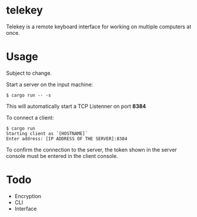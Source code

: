 # telekey
Telekey is a remote keyboard interface for working on multiple computers at once.

# Usage
Subject to change.


Start a server on the input machine:
```shell
$ cargo run -- -s
```
This will automatically start a TCP Listenner on port **8384**

To connect a client:
```shell
$ cargo run
Starting client as `[HOSTNAME]`
Enter address: [IP ADDRESS OF THE SERVER]:8384
```
To confirm the connection to the server, the token shown in the server console must be entered in the client console.

# Todo
- Encryption
- CLI
- Interface
